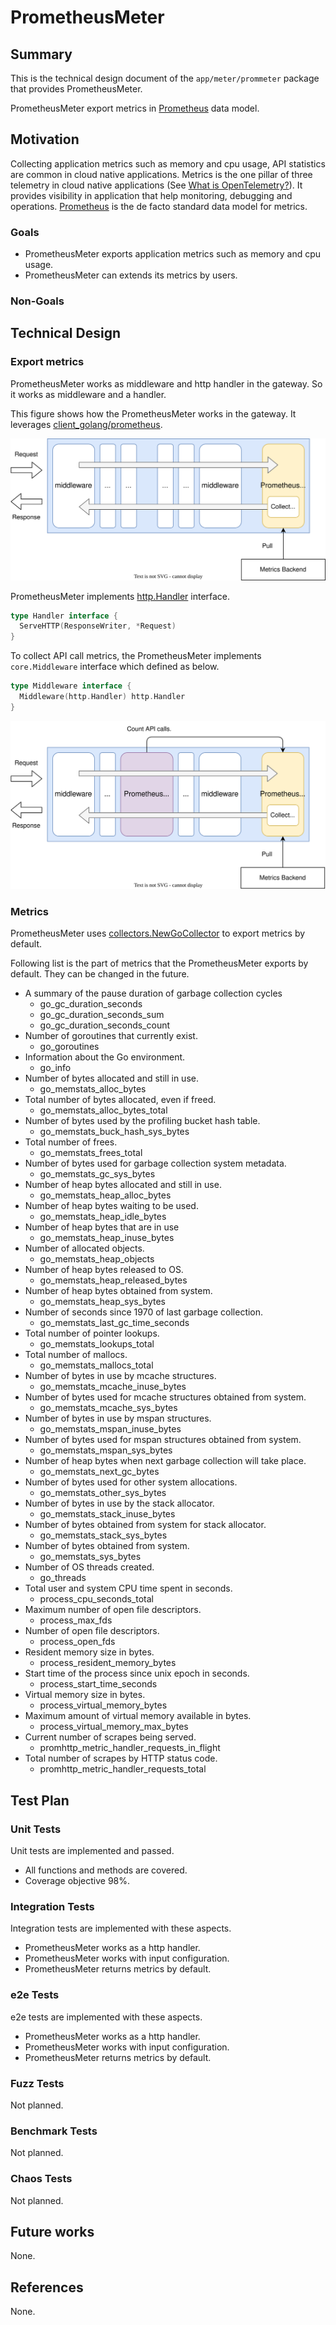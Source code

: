 # PrometheusMeter

## Summary

This is the technical design document of the `app/meter/prommeter` package that provides PrometheusMeter.

PrometheusMeter export metrics in [Prometheus](https://prometheus.io/) data model.

## Motivation

Collecting application metrics such as memory and cpu usage, API statistics are common in cloud native applications.
Metrics is the one pillar of three telemetry in cloud native applications (See [What is OpenTelemetry?](https://opentelemetry.io/docs/what-is-opentelemetry/)).
It provides visibility in application that help monitoring, debugging and operations.
[Prometheus](https://prometheus.io/) is the de facto standard data model for metrics.

### Goals

- PrometheusMeter exports application metrics such as memory and cpu usage.
- PrometheusMeter can extends its metrics by users.

### Non-Goals

## Technical Design

### Export metrics

PrometheusMeter works as middleware and http handler in the gateway.
So it works as middleware and a handler.

This figure shows how the PrometheusMeter works in the gateway.
It leverages [client_golang/prometheus](https://pkg.go.dev/github.com/prometheus/client_golang/prometheus).

![prometheus-handler.svg](./img/prometheus-handler.svg)

PrometheusMeter implements [http.Handler](https://pkg.go.dev/net/http#Handler) interface.

```go
type Handler interface {
  ServeHTTP(ResponseWriter, *Request)
}
```

To collect API call metrics, the PrometheusMeter implements `core.Middleware` interface which defined as below.

```go
type Middleware interface {
  Middleware(http.Handler) http.Handler
}
```

![prometheus-middleware.svg](./img/prometheus-middleware.svg)

### Metrics

PrometheusMeter uses [collectors.NewGoCollector](https://pkg.go.dev/github.com/prometheus/client_golang/prometheus/collectors#NewGoCollector)
to export metrics by default.

Following list is the part of metrics that the PrometheusMeter exports by default.
They can be changed in the future.

- A summary of the pause duration of garbage collection cycles
    - go_gc_duration_seconds
    - go_gc_duration_seconds_sum
    - go_gc_duration_seconds_count
- Number of goroutines that currently exist.
    - go_goroutines
- Information about the Go environment.
    - go_info
- Number of bytes allocated and still in use.
    - go_memstats_alloc_bytes
- Total number of bytes allocated, even if freed.
    - go_memstats_alloc_bytes_total
- Number of bytes used by the profiling bucket hash table.
    - go_memstats_buck_hash_sys_bytes
- Total number of frees.
    - go_memstats_frees_total
- Number of bytes used for garbage collection system metadata.
    - go_memstats_gc_sys_bytes
- Number of heap bytes allocated and still in use.
    - go_memstats_heap_alloc_bytes
- Number of heap bytes waiting to be used.
    - go_memstats_heap_idle_bytes
- Number of heap bytes that are in use
    - go_memstats_heap_inuse_bytes
- Number of allocated objects.
    - go_memstats_heap_objects
- Number of heap bytes released to OS.
    - go_memstats_heap_released_bytes
- Number of heap bytes obtained from system.
    - go_memstats_heap_sys_bytes
- Number of seconds since 1970 of last garbage collection.
    - go_memstats_last_gc_time_seconds
- Total number of pointer lookups.
    - go_memstats_lookups_total
- Total number of mallocs.
    - go_memstats_mallocs_total
- Number of bytes in use by mcache structures.
    - go_memstats_mcache_inuse_bytes
- Number of bytes used for mcache structures obtained from system.
    - go_memstats_mcache_sys_bytes
- Number of bytes in use by mspan structures.
    - go_memstats_mspan_inuse_bytes
- Number of bytes used for mspan structures obtained from system.
    - go_memstats_mspan_sys_bytes
- Number of heap bytes when next garbage collection will take place.
    - go_memstats_next_gc_bytes
- Number of bytes used for other system allocations.
    - go_memstats_other_sys_bytes
- Number of bytes in use by the stack allocator.
    - go_memstats_stack_inuse_bytes
- Number of bytes obtained from system for stack allocator.
    - go_memstats_stack_sys_bytes
- Number of bytes obtained from system.
    - go_memstats_sys_bytes
- Number of OS threads created.
    - go_threads
- Total user and system CPU time spent in seconds.
    - process_cpu_seconds_total
- Maximum number of open file descriptors.
    - process_max_fds
- Number of open file descriptors.
    - process_open_fds
- Resident memory size in bytes.
    - process_resident_memory_bytes
- Start time of the process since unix epoch in seconds.
    - process_start_time_seconds
- Virtual memory size in bytes.
    - process_virtual_memory_bytes
- Maximum amount of virtual memory available in bytes.
    - process_virtual_memory_max_bytes
- Current number of scrapes being served.
    - promhttp_metric_handler_requests_in_flight
- Total number of scrapes by HTTP status code.
    - promhttp_metric_handler_requests_total

## Test Plan

### Unit Tests

Unit tests are implemented and passed.

- All functions and methods are covered.
- Coverage objective 98%.

### Integration Tests

Integration tests are implemented with these aspects.

- PrometheusMeter works as a http handler.
- PrometheusMeter works with input configuration.
- PrometheusMeter returns metrics by default.

### e2e Tests

e2e tests are implemented with these aspects.

- PrometheusMeter works as a http handler.
- PrometheusMeter works with input configuration.
- PrometheusMeter returns metrics by default.

### Fuzz Tests

Not planned.

### Benchmark Tests

Not planned.

### Chaos Tests

Not planned.

## Future works

None.

## References

None.
